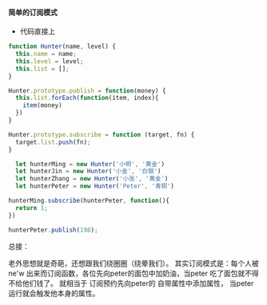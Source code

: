 #### 简单的订阅模式

- 代码直接上

```js
function Hunter(name, level) {
  this.name = name;
  this.level = level;
  this.list = [];
}

Hunter.prototype.publish = function(money) {
  this.list.forEach(function(item, index){
    item(money)
  })
}

Hunter.prototype.subscribe = function (target, fn) {
  target.list.push(fn);
}

  let hunterMing = new Hunter('小明', '黄金')
  let hunterJin = new Hunter('小金', '白银')
  let hunterZhang = new Hunter('小张', '黄金')
  let hunterPeter = new Hunter('Peter', '青铜')

hunterMing.subscribe(hunterPeter, function(){
  return 1;
})

hunterPeter.publish(198);
```
总接： 

 老外思想就是奇葩，还想跟我们绕圈圈（绕晕我们）。 其实订阅模式是：每个人被ne'w 出来而订阅函数，各位先向peter的面包中加奶油，当peter 吃了面包就不得不给他们钱了。 就相当于 订阅预约先向peter的 自带属性中添加属性， 当peter运行就会触发他本身的属性。